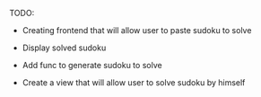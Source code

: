 TODO:
- Creating frontend that will allow user to paste sudoku to solve
- Display solved sudoku

- Add func to generate sudoku to solve
- Create a view that will allow user to solve sudoku by himself
